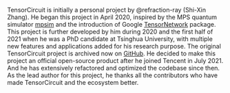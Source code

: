 TensorCircuit is initially a personal project by @refraction-ray (Shi-Xin Zhang). He began this project in April 2020, inspired by the MPS quantum simulator [mpsim](https://github.com/grmlarose/mpsim) and the introduction of Google [TensorNetwork](https://github.com/google/TensorNetwork) package. This project is further developed by him during 2020 and the first half of 2021 when he was a PhD candidate at Tsinghua University, with multiple new features and applications added for his research purpose. The original TensorCircuit project is archived now on [GitHub](https://github.com/refraction-ray/tensorcircuit/). He decided to make this project an official open-source product after he joined Tencent in July 2021. And he has extensively refactored and optimized the codebase since then. As the lead author for this project, he thanks all the contributors who have made TensorCircuit and the ecosystem better.
